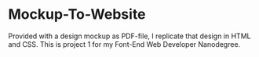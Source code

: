 Mockup-To-Website
=================

Provided with a design mockup as PDF-file, I replicate that design in HTML and CSS. This is project 1 for my Font-End Web Developer Nanodegree. 
